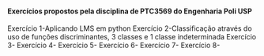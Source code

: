 #### Exercícios propostos pela disciplina de PTC3569 do Engenharia Poli USP
Exercício 1-Aplicando LMS em python
Exercício 2-Classificação através do uso de funções discriminantes, 3 classes e 1 classe indeterminada
Exercício 3-
Exercício 4-
Exercício 5-
Exercício 6-
Exercício 7-
Exercício 8-
